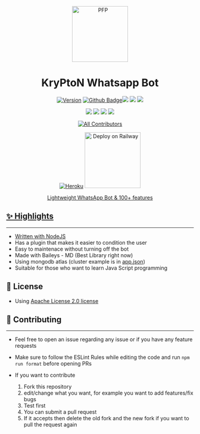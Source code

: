<div align="center">
 <img src="https://i.ibb.co/mzcSXdy/koboo.png" width="150" height="150" border="0" alt="PFP">
 
# KryPtoN Whatsapp Bot 
[![Version](https://img.shields.io/badge/version%20Kripton--wa%20Bot-v0.1.0-brightgreen)](https://github.com/Debanjan-San/krypton-WhatsappBot/releases)
[![Github Badge](https://github.com/Debanjan-San/krypton-WhatsappBot/actions/workflows/node.js.yml/badge.svg)](https://github.com/Debanjan-San/krypton-WhatsappBot/actions)[![](https://img.shields.io/github/license/Debanjan-San/krypton-WhatsappBot)](https://github.com/Debanjan-San/krypton-WhatsappBot/blob/main/LICENSE) [![](https://img.shields.io/github/repo-size/Debanjan-San/krypton-WhatsappBot)](https://github.com/Debanjan-San/krypton-WhatsappBot/) [![](https://img.shields.io/github/forks/Debanjan-San/krypton-WhatsappBot.svg)](https://github.com/Debanjan-San/krypton-WhatsappBot/network/members)
 
 <a href="https://git-scm.com/downloads"><img src="http://img.shields.io/badge/-Git-F1502F?style=flat&logo=git&logoColor=FFFFFF"></a>
<a href="https://nodejs.org/en/download"><img
src="https://img.shields.io/badge/-Node.js-3C873A?style=flat&logo=Node.js&logoColor=white"></a>
<a href="https://ffmpeg.org/download.html"><img src="http://img.shields.io/badge/-Ffmpeg-000000?style=flat&logo=ffmpeg&logoColor=green"></a>
<a href="https://www.mongodb.com/cloud/atlas/lp/try4?utm_source=google&utm_campaign=search_gs_pl_evergreen_atlas_core_prosp-brand_gic-null_apac-in_ps-all_mobile_eng_lead&utm_term=mongodb%20atlas&utm_medium=cpc_paid_search&utm_ad=e&utm_ad_campaign_id=12564980858&adgroup=116332189581&gclid=CjwKCAjw4JWZBhApEiwAtJUN0KnEgMTAPsFAJx0hHJ1U2YvK3Sy5PvVx3jDQN2gyMwKDxl_umuKC4BoCe7IQAvD_BwE"><img src="https://img.shields.io/badge/-MongoDB-3C873A?style=flat&logo=MongoDB&logoColor=green&color=white"></a>

<!-- ALL-CONTRIBUTORS-BADGE:START - Do not remove or modify this section -->
[![All Contributors](https://img.shields.io/badge/all_contributors-2-orange.svg?style=flat-square)](#contributors-)
<!-- ALL-CONTRIBUTORS-BADGE:END -->

[![Heroku](https://www.herokucdn.com/deploy/button.svg)](https://heroku.com/deploy?template=https://github.com/Debanjan-San/krypton-WhatsappBot/tree/main)
       <a href="https://railway.app/new/template/Gts2Zx?referralCode=f3gg2m">
    <img src="https://railway.app/button.svg" alt="Deploy on Railway" width="150px">

Lightweight WhatsApp Bot & 100+ features

</div>

## ✨ Highlights

---

-   Written with [NodeJS](https://nodejs.org/)
-   Has a plugin that makes it easier to condition the user
-   Easy to maintenace without turning off the bot
-   Made with Baileys - MD (Best Library right now)
-   Using mongodb atlas (cluster example is in [app.json](https://github.com/Debanjan-San/krypton-WhatsappBot/blob/main/app.json))
-   Suitable for those who want to learn Java Script programming

## 📄 License

-   Using [Apache License 2.0 license](https://github.com/Debanjan-San/krypton-WhatsappBot/blob/main/LICENSE)

## 💪 Contributing

---

-   Feel free to open an issue regarding any issue or if you have any feature requests
-   Make sure to follow the ESLint Rules while editing the code and run `npm run format` before opening PRs
-   If you want to contribute

    1. Fork this repository
    2. edit/change what you want, for example you want to add features/fix bugs
    3. Test first
    4. You can submit a pull request
    5. If it accepts then delete the old fork and the new fork if you want to pull the request again
